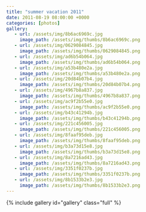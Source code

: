 ```yaml
---
title: "summer vacation 2011"
date: 2011-08-19 08:00:00 +0000
categories: [photos]
gallery: 
   - url: /assets/img/8b6ac6969c.jpg
     image_path: /assets/img/thumbs/8b6ac6969c.png
   - url: /assets/img/0629084845.jpg
     image_path: /assets/img/thumbs/0629084845.png
   - url: /assets/img/ad6b54b064.jpg
     image_path: /assets/img/thumbs/ad6b54b064.png
   - url: /assets/img/a53b480e2a.jpg
     image_path: /assets/img/thumbs/a53b480e2a.png
   - url: /assets/img/20d84b07b4.jpg
     image_path: /assets/img/thumbs/20d84b07b4.png
   - url: /assets/img/4967b8a837.jpg
     image_path: /assets/img/thumbs/4967b8a837.png
   - url: /assets/img/ac9f2b55e0.jpg
     image_path: /assets/img/thumbs/ac9f2b55e0.png
   - url: /assets/img/b43c41294b.jpg
     image_path: /assets/img/thumbs/b43c41294b.png
   - url: /assets/img/221c456005.jpg
     image_path: /assets/img/thumbs/221c456005.png
   - url: /assets/img/8faaf95deb.jpg
     image_path: /assets/img/thumbs/8faaf95deb.png
   - url: /assets/img/b3a73d15e8.jpg
     image_path: /assets/img/thumbs/b3a73d15e8.png
   - url: /assets/img/8a7216ad43.jpg
     image_path: /assets/img/thumbs/8a7216ad43.png
   - url: /assets/img/3351f0237b.jpg
     image_path: /assets/img/thumbs/3351f0237b.png
   - url: /assets/img/8b1533b2e3.jpg
     image_path: /assets/img/thumbs/8b1533b2e3.png
---
```

{% include gallery id="gallery" class="full" %}